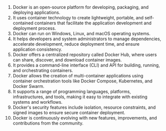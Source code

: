 1. Docker is an open-source platform for developing, packaging, and deploying applications.
2. It uses container technology to create lightweight, portable, and self-contained containers that facilitate the application development and deployment process.
3. Docker can run on Windows, Linux, and macOS operating systems.
4. It helps developers and system administrators to manage dependencies, accelerate development, reduce deployment time, and ensure application consistency.
5. Docker offers a centralized repository called Docker Hub, where users can share, discover, and download container images.
6. It provides a command-line interface (CLI) and API for building, running, and orchestrating containers.
7. Docker allows the creation of multi-container applications using container orchestration tools like Docker Compose, Kubernetes, and Docker Swarm.
8. It supports a range of programming languages, platforms, infrastructures, and tools, making it easy to integrate with existing systems and workflows.
9. Docker's security features include isolation, resource constraints, and signed images to ensure secure container deployment.
10. Docker is continuously evolving with new features, improvements, and contributions from the community.
